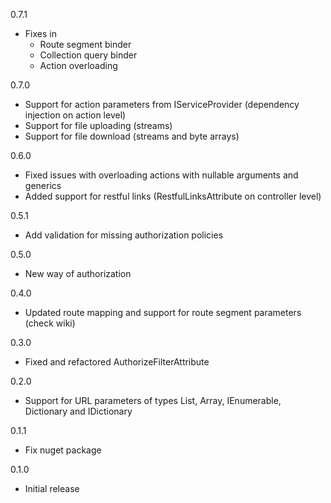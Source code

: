 0.7.1
- Fixes in
  - Route segment binder
  - Collection query binder
  - Action overloading

0.7.0
- Support for action parameters from IServiceProvider (dependency injection on action level)
- Support for file uploading (streams)
- Support for file download (streams and byte arrays)

0.6.0 
- Fixed issues with overloading actions with nullable arguments and generics
- Added support for restful links (RestfulLinksAttribute on controller level)

0.5.1 
- Add validation for missing authorization policies

0.5.0 
- New way of authorization

0.4.0 
- Updated route mapping and support for route segment parameters (check wiki)

0.3.0 
- Fixed and refactored AuthorizeFilterAttribute

0.2.0 
- Support for URL parameters of types List, Array, IEnumerable, Dictionary and IDictionary

0.1.1 
- Fix nuget package

0.1.0 
- Initial release
